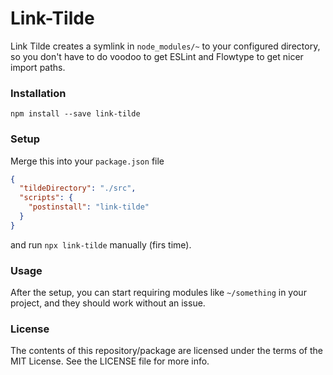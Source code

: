 # Link-Tilde

Link Tilde creates a symlink in `node_modules/~` to your configured directory, so you don't have to do voodoo to get ESLint and Flowtype to get nicer import paths.

### Installation

```
npm install --save link-tilde
```

### Setup

Merge this into your `package.json` file

```json
{
  "tildeDirectory": "./src",
  "scripts": {
    "postinstall": "link-tilde"
  }
}
```

and run `npx link-tilde` manually (firs time).

### Usage

After the setup, you can start requiring modules like `~/something` in your project, and they should work without an issue.

### License

The contents of this repository/package are licensed under the terms of the MIT License. See the LICENSE file for more info.
